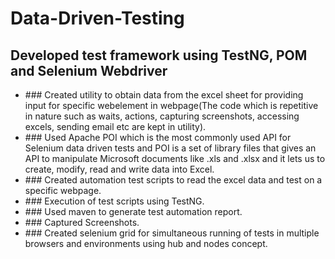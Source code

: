 # Data-Driven-Testing

## Developed test framework using TestNG, POM and Selenium Webdriver

<ul>
<li>
### Created utility to obtain data from the excel sheet for providing input for specific webelement in webpage(The code which is repetitive in nature such as waits, actions, capturing screenshots, accessing excels, sending email etc are kept in utility).
</li>
  
<li>
### Used Apache POI which is the most commonly used API for Selenium data driven tests and POI is a set of library files that gives an API to manipulate Microsoft documents like .xls and .xlsx and it lets us to create, modify, read and write data into Excel.
</li>
  
<li>
### Created automation test scripts to read the excel data and test on a specific webpage. 
</li>
  
<li>
### Execution of test scripts using TestNG. 
</li>
  
<li>
### Used maven to generate test automation report. 
</li>
  
<li>
### Captured Screenshots. 
</li>
  
<li>
### Created selenium grid for simultaneous running of tests in multiple browsers and environments using hub and nodes concept.
</li>
</ul>
